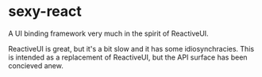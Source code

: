 # sexy-react
A UI binding framework very much in the spirit of ReactiveUI.

ReactiveUI is great, but it's a bit slow and it has some idiosynchracies.  This is intended as a replacement of ReactiveUI, but 
the API surface has been concieved anew.  
